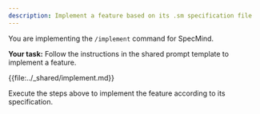 ```yaml
---
description: Implement a feature based on its .sm specification file
---
```


You are implementing the `/implement` command for SpecMind.

**Your task:** Follow the instructions in the shared prompt template to implement a feature.

{{file:../_shared/implement.md}}

Execute the steps above to implement the feature according to its specification.
